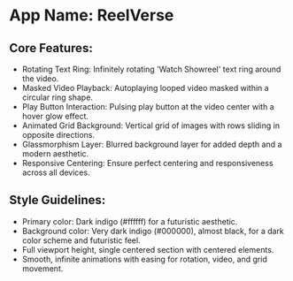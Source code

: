 # **App Name**: ReelVerse

## Core Features:

- Rotating Text Ring: Infinitely rotating 'Watch Showreel' text ring around the video.
- Masked Video Playback: Autoplaying looped video masked within a circular ring shape.
- Play Button Interaction: Pulsing play button at the video center with a hover glow effect.
- Animated Grid Background: Vertical grid of images with rows sliding in opposite directions.
- Glassmorphism Layer: Blurred background layer for added depth and a modern aesthetic.
- Responsive Centering: Ensure perfect centering and responsiveness across all devices.

## Style Guidelines:

- Primary color: Dark indigo (#ffffff) for a futuristic aesthetic.
- Background color: Very dark indigo (#000000), almost black, for a dark color scheme and futuristic feel.
- Full viewport height, single centered section with centered elements.
- Smooth, infinite animations with easing for rotation, video, and grid movement.